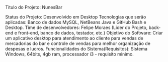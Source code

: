 Titulo do Projeto: NunesBar

Status do Projeto: Desenvolvido em Desktop
Tecnologias que serão aplicadas: Banco de dados MySQL, NetBeans Java e GitHub Bash e Desktop.
Time de desenvolvedores: Felipe Moraes (Lider do Projeto, back-end e front-end, banco de dados, testador, etc.)
Objetivo do Software: Criar um aplicativo desktop para atendimento ao cliente para vendas de mercadorias do bar e controle de vendas para melhor organização de despesas e lucros.
Funcionalidades do Sistema(Requisitos): Sistema Windows, 64bits, 4gb ram, processador i3 - requisito minimo.
